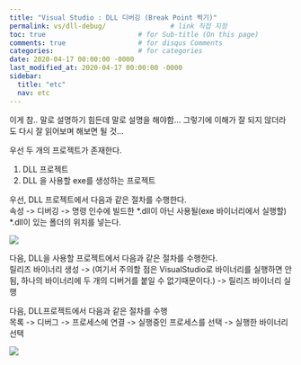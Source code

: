```yaml
---
title: "Visual Studio : DLL 디버깅 (Break Point 찍기)"
permalink: vs/dll-debug/                # link 직접 지정
toc: true                       # for Sub-title (On this page)
comments: true                  # for disqus Comments
categories:                     # for categories
date: 2020-04-17 00:00:00 -0000
last_modified_at: 2020-04-17 00:00:00 -0000
sidebar:
  title: "etc"
  nav: etc
---
```


이게 참.. 말로 설명하기 힘든데 말로 설명을 해야함... 그렇기에 이해가 잘 되지 않더라도 다시 잘 읽어보며 해보면 될 것...

우선 두 개의 프로젝트가 존재한다.<br>
1. DLL 프로젝트<br>
2. DLL 을 사용할 exe를 생성하는 프로젝트<br>

우선, DLL 프로젝트에서 다음과 같은 절차를 수행한다.<br>
속성 -> 디버깅 -> 명령 인수에 빌드한 *.dll이 아닌 사용될(exe 바이너리에서 실행할) *.dll이 있는 폴더의 위치를 넣는다.

![](/file/image/VS_DLL_Debug_Image_01.png)

다음, DLL을 사용할 프로젝트에서 다음과 같은 절차를 수행한다.<br>
릴리즈 바이너리 생성 -> (여기서 주의할 점은 VisualStudio로 바이너리를 실행하면 안됨, 하나의 바이너리에 두 개의 디버거를 붙일 수 없기때문이다.) -> 릴리즈 바이너리 실행

다음, DLL프로젝트에서 다음과 같은 절차를 수행<br>
목록 -> 디버그 -> 프로세스에 연결 -> 실행중인 프로세스를 선택 -> 실행한 바이너리 선택

![](/file/image/VS_DLL_Debug_Image_02.png)